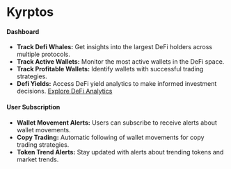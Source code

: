 # Kyrptos

#### Dashboard

- **Track Defi Whales:** Get insights into the largest DeFi holders across multiple protocols.
- **Track Active Wallets:** Monitor the most active wallets in the DeFi space.
- **Track Profitable Wallets:** Identify wallets with successful trading strategies.
- **Defi Yields:** Access DeFi yield analytics to make informed investment decisions. [Explore DeFi Analytics](https://build.superteam.fun/ideas/defi-analytics)

#### User Subscription

- **Wallet Movement Alerts:** Users can subscribe to receive alerts about wallet movements.
- **Copy Trading:** Automatic following of wallet movements for copy trading strategies.
- **Token Trend Alerts:** Stay updated with alerts about trending tokens and market trends.
